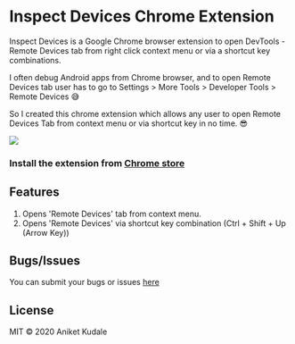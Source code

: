 # Inspect Devices Chrome Extension
Inspect Devices is a Google Chrome browser extension to open DevTools - Remote Devices tab from right click context menu or via a shortcut key combinations.

I often debug Android apps from Chrome browser, and to open Remote Devices tab user has to go to Settings > More Tools > Developer Tools > Remote Devices :sweat_smile:

So I created this chrome extension which allows any user to open Remote Devices Tab from context menu or via shortcut key in no time. :sunglasses:

![](https://lh3.googleusercontent.com/NH-nJlILlrcbSa7kJwIiK9tWUpUreCSV9p4MG03-CZjyVSmxTf36XP3Fs817E26xXQ-eLvQ_=w640-h400-e365)
### Install the extension from [Chrome store][chrome-store]

## Features
 1. Opens 'Remote Devices' tab from context menu.
 2. Opens 'Remote Devices' via shortcut key combination (Ctrl + Shift + Up (Arrow Key))

## Bugs/Issues
You can submit your bugs or issues [here][github-issues]

## License
MIT © 2020 Aniket Kudale

 [chrome-store]: https://chrome.google.com/webstore/detail/inspect-devices/kmhbjbgkpaceeioiadjkfinjbckgckim
 [github-issues]: https://github.com/aniketkudale/inspect-devices/issues
